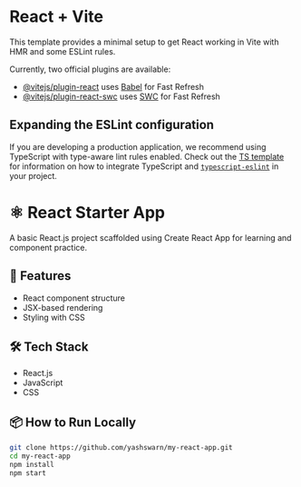 # React + Vite

This template provides a minimal setup to get React working in Vite with HMR and some ESLint rules.

Currently, two official plugins are available:

- [@vitejs/plugin-react](https://github.com/vitejs/vite-plugin-react/blob/main/packages/plugin-react) uses [Babel](https://babeljs.io/) for Fast Refresh
- [@vitejs/plugin-react-swc](https://github.com/vitejs/vite-plugin-react/blob/main/packages/plugin-react-swc) uses [SWC](https://swc.rs/) for Fast Refresh

## Expanding the ESLint configuration

If you are developing a production application, we recommend using TypeScript with type-aware lint rules enabled. Check out the [TS template](https://github.com/vitejs/vite/tree/main/packages/create-vite/template-react-ts) for information on how to integrate TypeScript and [`typescript-eslint`](https://typescript-eslint.io) in your project.



# ⚛️ React Starter App

A basic React.js project scaffolded using Create React App for learning and component practice.

## 🚀 Features
- React component structure
- JSX-based rendering
- Styling with CSS

## 🛠️ Tech Stack
- React.js
- JavaScript
- CSS

## 📦 How to Run Locally
```bash
git clone https://github.com/yashswarn/my-react-app.git
cd my-react-app
npm install
npm start

